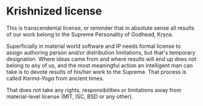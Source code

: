 # Krishnized license

This is transcendental license, or reminder that in absolute sense all results of our work belong to the Supreme Personality of Godhead, Kṛṣṇa.

Superficially in material world software and IP needs formal license to assign authoring person and/or distribution limitations, but that's temporary designation.
Where ideas came from and where results will end up does not belong to any of us, and the most meaningful action an intelligent man can take is to devote results of his/her work to the Supreme.
That process is called _Karma-Yoga_ from ancient times.

That does not take any rights, responsibilities or limitations away from material-level license (MIT, ISC, BSD or any other).
